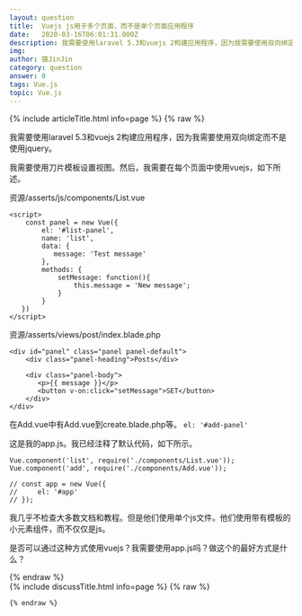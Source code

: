 ```yaml
---
layout: question
title:  Vuejs js用于多个页面，而不是单个页面应用程序
date:   2020-03-16T06:01:31.000Z
description: 我需要使用laravel 5.3和vuejs 2构建应用程序，因为我需要使用双向绑定而不是使用jquery。 我需要使用刀片模板设置视图。然后，我需要...
img: 
author: 猿JinJin
category: question
answer: 0
tags: Vue.js
topic: Vue.js
---
```

<div class="article-root">
  <div class="article">
    {% include articleTitle.html info=page %}
    {% raw %}
    <div class="article-content"><p><font style="vertical-align: inherit;"><font style="vertical-align: inherit;">我需要使用laravel 5.3和vuejs 2构建应用程序，因为我需要使用双向绑定而不是使用jquery。 </font></font></p>

<p><font style="vertical-align: inherit;"><font style="vertical-align: inherit;">我需要使用刀片模板设置视图。</font><font style="vertical-align: inherit;">然后，我需要在每个页面中使用vuejs，如下所述。</font></font></p>

<p><font style="vertical-align: inherit;"><font style="vertical-align: inherit;">资源/asserts/js/components/List.vue</font></font></p>

<pre><code>&lt;script&gt;<font></font>
    const panel = new Vue({<font></font>
        el: '#list-panel',<font></font>
        name: 'list',<font></font>
        data: {               <font></font>
           message: 'Test message'<font></font>
        },<font></font>
        methods: {<font></font>
            setMessage: function(){<font></font>
                this.message = 'New message';<font></font>
            }<font></font>
        }<font></font>
   })<font></font>
&lt;/script&gt;<font></font>
</code></pre>

<p><font style="vertical-align: inherit;"><font style="vertical-align: inherit;">资源/asserts/views/post/index.blade.php</font></font></p>

<pre><code>&lt;div id="panel" class="panel panel-default"&gt;<font></font>
    &lt;div class="panel-heading"&gt;Posts&lt;/div&gt;<font></font>
<font></font>
    &lt;div class="panel-body"&gt;<font></font>
       &lt;p&gt;{{ message }}&lt;/p&gt;<font></font>
       &lt;button v-on:click="setMessage"&gt;SET&lt;/button&gt;<font></font>
    &lt;/div&gt;<font></font>
&lt;/div&gt;<font></font>
</code></pre>

<p><font style="vertical-align: inherit;"><font style="vertical-align: inherit;">在Add.vue中有Add.vue到create.blade.php等。 </font></font><code>el: '#add-panel'</code></p>

<p><font style="vertical-align: inherit;"><font style="vertical-align: inherit;">这是我的app.js。</font><font style="vertical-align: inherit;">我已经注释了默认代码，如下所示。</font></font></p>

<pre><code>Vue.component('list', require('./components/List.vue'));<font></font>
Vue.component('add', require('./components/Add.vue'));<font></font>
<font></font>
// const app = new Vue({<font></font>
//     el: '#app'<font></font>
// });<font></font>
</code></pre>

<p><font style="vertical-align: inherit;"><font style="vertical-align: inherit;">我几乎不检查大多数文档和教程。</font><font style="vertical-align: inherit;">但是他们使用单个js文件。</font><font style="vertical-align: inherit;">他们使用带有模板的小元素组件，而不仅仅是js。</font></font></p>

<p><font style="vertical-align: inherit;"><font style="vertical-align: inherit;">是否可以通过这种方式使用vuejs？</font><font style="vertical-align: inherit;">我需要使用app.js吗？</font><font style="vertical-align: inherit;">做这个的最好方式是什么？</font></font></p></div>
    {% endraw %}
  </div>

  <div class="discuss-wrapper">
    {% include discussTitle.html info=page %}
    {% raw %}
    
    {% endraw %}
  </div>
<div>
